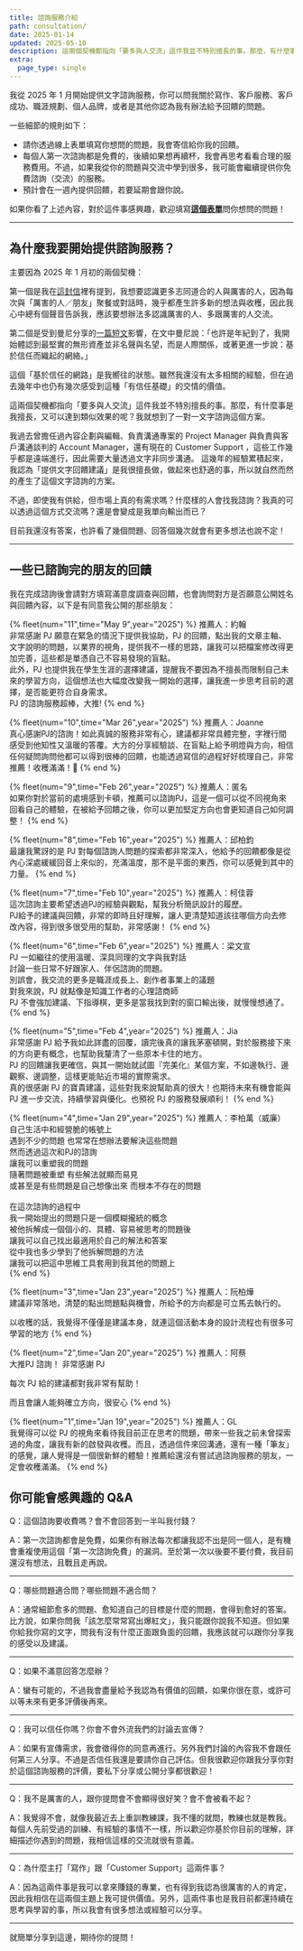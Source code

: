```yaml
---
title: 諮詢服務介紹
path: consultation/
date: 2025-01-14
updated: 2025-05-10
description: 這兩個契機都指向「要多與人交流」這件我並不特別擅長的事。那麼，有什麼事是我擅長，又可以達到類似效果的呢？我就想到了一對一文字諮詢這個方案。
extra:
  page_type: single
---
```


我從 2025 年 1 月開始提供文字諮詢服務，你可以問我關於寫作、客戶服務、客戶成功、職涯規劃、個人品牌，或者是其他你認為我有辦法給予回饋的問題。

一些細節的規則如下：
- 請你透過線上表單填寫你想問的問題，我會寄信給你我的回饋。
- 每個人第一次諮詢都是免費的，後續如果想再續杯，我會再思考看看合理的服務費用。不過，如果我從你的問題與交流中學到很多，我可能會繼續提供你免費諮詢（交流）的服務。
- 預計會在一週內提供回饋，若要延期會跟你說。

如果你看了上述內容，對於這件事感興趣，歡迎填寫[**這個表單**](https://airtable.com/appfm3JKQmvop1SQt/pagyqdBAXpeN8kniW/form?fbclid=IwY2xjawHzT_dleHRuA2FlbQIxMAABHdY4Xt_fjrSk05vcJ3GYEFCVdxoNZ402DAlZEXPMIBGBBEuZaoWBTGeeKw_aem_bUwXXBqzxNWkycP2hiRDGA)問你想問的問題！

---

## 為什麼我要開始提供諮詢服務？

主要因為 2025 年 1 月初的兩個契機：

第一個是我在[這封信](https://world.hey.com/mimir/a-letter-from-pj-c021bac4)裡有提到，我想要認識更多志同道合的人與厲害的人，因為每次與「厲害的人／朋友」聚餐或對話時，幾乎都產生許多新的想法與收穫，因此我心中總有個聲音告訴我，應該要想辦法多認識厲害的人、多跟厲害的人交流。

第二個是受到曼尼分享的[一篇短文](https://www.facebook.com/share/p/1EbD4Rz5pc/)影響，在文中曼尼說：「也許是年紀到了，我開始體認到最堅實的無形資產並非名聲與名望，而是人際關係，或著更進一步說：基於信任而織起的網絡。」

這個「基於信任的網路」是我嚮往的狀態。雖然我還沒有太多相關的經驗，但在過去幾年中也仍有幾次感受到這種「有信任基礎」的交情的價值。

這兩個契機都指向「要多與人交流」這件我並不特別擅長的事。那麼，有什麼事是我擅長，又可以達到類似效果的呢？我就想到了一對一文字諮詢這個方案。

我過去曾擔任過內容企劃與編輯、負責溝通專案的 Project Manager 與負責與客戶溝通談判的 Account Manager，還有現在的 Customer Support ，這些工作幾乎都是遠端進行，因此需要大量透過文字非同步溝通。 這幾年的經驗累積起來，我認為「提供文字回饋建議」是我很擅長做，做起來也舒適的事，所以就自然而然的產生了這個文字諮詢的方案。

不過，即使我有供給，但市場上真的有需求嗎？什麼樣的人會找我諮詢？我真的可以透過這個方式交流嗎？還是會變成是我單向輸出而已？

目前我還沒有答案，也許看了幾個問題、回答個幾次就會有更多想法也說不定！

---

## 一些已諮詢完的朋友的回饋

我在完成諮詢後會請對方填寫滿意度調查與回饋，也會詢問對方是否願意公開姓名與回饋內容，以下是有同意我公開的那些朋友：

{% fleet(num="11",time="May 9",year="2025") %}
推薦人：約翰 <br>非常感謝 PJ 願意在緊急的情況下提供我協助，PJ 的回饋，點出我的文章主軸、文字說明的問題，以業界的視角，提供我不一樣的思路，讓我可以把檔案修改得更加完善，這些都是單憑自己不容易發現的盲點。<br>此外，PJ 也提供我在學生生涯的選擇建議，提醒我不要因為不擅長而限制自己未來的學習方向，這個想法也大幅度改變我一開始的選擇，讓我進一步思考目前的選擇，是否能更符合自身需求。<br>PJ 的諮詢服務超棒，大推!
{% end %}

{% fleet(num="10",time="Mar 26",year="2025") %}
推薦人：Joanne <br>真心感謝PJ的諮詢！如此真誠的服務非常有心，建議都非常具體完整，字裡行間感受到他知性又溫暖的答覆。大方的分享經驗談、在盲點上給予明燈與方向，相信任何疑問詢問他都可以得到很棒的回饋，也能透過寫信的過程好好梳理自己，非常推薦！收穫滿滿！🥹
{% end %}

{% fleet(num="9",time="Feb 26",year="2025") %}
推薦人：匿名 <br>如果你對於當前的處境感到卡頓，推薦可以諮詢PJ，這是一個可以從不同視角來回看自己的體驗，在被給予回饋之後，你可以更加堅定方向也會更知道自己如何調整！
{% end %}


{% fleet(num="8",time="Feb 16",year="2025") %}
推薦人：邱柏鈞 <br>最讓我驚訝的是 PJ 對每個諮詢人問題的探索都非常深入，他給予的回饋都像是從內心深處緩緩回音上來似的，充滿溫度，那不是平面的東西，你可以感覺到其中的力量。
{% end %}

{% fleet(num="7",time="Feb 10",year="2025") %}
推薦人：柯佳蓉 <br>這次諮詢主要希望透過PJ的經驗與觀點，幫我分析簡訊設計的履歷。<br>
PJ給予的建議與回饋，非常的即時且好理解，讓人更清楚知道該往哪個方向去修改內容，得到很多很受用的幫助，非常感謝！
{% end %}

{% fleet(num="6",time="Feb 6",year="2025") %}
推薦人：梁文宣 <br>PJ 一如繼往的使用溫暖、深具同理的文字與我對話<br>
討論一些日常不好跟家人、伴侶諮詢的問題。<br>
別誤會，我交流的更多是職涯成長上、創作者事業上的議題<br>
對我來說，PJ 就點像是知識工作者的心理諮商師<br>
PJ 不會強加建議、下指導棋，更多是當我找到對的窗口輸出後，就慢慢想通了。
{% end %}

{% fleet(num="5",time="Feb 4",year="2025") %}
推薦人：Jia <br>非常感謝 PJ 給予我如此詳盡的回覆，讀完後真的讓我茅塞頓開，對於服務接下來的方向更有概念，也幫助我釐清了一些原本卡住的地方。<br>
PJ 的回饋讓我更確信，與其一開始就試圖『完美化』某個方案，不如邊執行、邊觀察、邊調整，這樣更能貼近市場的實際需求。<br>
真的很感謝 PJ 的寶貴建議，這些對我來說幫助真的很大！也期待未來有機會能與 PJ 進一步交流，持續學習與優化。也預祝 PJ 的服務發展順利！
{% end %}

{% fleet(num="4",time="Jan 29",year="2025") %}
推薦人：李柏萬（威廉） <br>自己生活中和經營脆的帳號上<br>
遇到不少的問題 也常常在想辦法要解決這些問題<br>
然而透過這次和PJ的諮詢<br>
讓我可以重塑我的問題 <br>
隨著問題被重塑 有些解法就顯而易見<br>
或甚至是有些問題是自己想像出來 而根本不存在的問題<br>
<br>
在這次諮詢的過程中<br>
我一開始提出的問題只是一個模糊攏統的概念<br>
被他拆解成一個個小的、具體、容易被思考的問題後<br>
讓我可以自己找出最適用於自己的解法和答案<br>
從中我也多少學到了他拆解問題的方法<br>
讓我可以把這中思維工具套用到我其他的問題上<br>
{% end %}

{% fleet(num="3",time="Jan 23",year="2025") %}
推薦人：阮柏燁 <br>建議非常落地，清楚的點出問題點與機會，所給予的方向都是可立馬去執行的。<br>

以收穫的話，我覺得不僅僅是建議本身，就連這個活動本身的設計流程也有很多可學習的地方
{% end %}

{% fleet(num="2",time="Jan 20",year="2025") %}
推薦人：阿蔡 <br>大推PJ 諮詢！ 非常感謝 PJ<br>

每次 PJ 給的建議都對我非常有幫助！<br>

而且會讓人能夠確立方向，很安心
{% end %}

{% fleet(num="1",time="Jan 19",year="2025") %}
推薦人：GL <br>我覺得可以從 PJ 的視角來看待我目前正在思考的問題，帶來一些我之前未曾探索過的角度，讓我有新的啟發與收穫。而且，透過信件來回溝通，還有一種「筆友」的感覺，讓人覺得是一個很新鮮的體驗！推薦給還沒有嘗試過諮詢服務的朋友，一定會收穫滿滿。
{% end %}


## 你可能會感興趣的 Q&A

Q：這個諮詢要收費嗎？會不會回答到一半叫我付錢？

A：第一次諮詢都會是免費，如果你有辦法每次都讓我認不出是同一個人，是有機會重複使用這個「第一次諮詢免費」的漏洞。至於第一次以後要不要付費，我目前還沒有想法，且戰且走再說。

---

Q：哪些問題適合問？哪些問題不適合問？

A：通常細節愈多的問題、愈知道自己的目標是什麼的問題，會得到愈好的答案。比方說，如果你問我「該怎麼常常寫出爆紅文」，我只能跟你說我不知道。但如果你給我你寫的文字，問我有沒有什麼正面跟負面的回饋，我應該就可以跟你分享我的感受以及建議。

---

Q：如果不滿意回答怎麼辦？

A：蠻有可能的，不過我會盡量給予我認為有價值的回饋，如果你很在意，或許可以等未來有更多評價後再來。

---

Q：我可以信任你嗎？你會不會外流我們的討論去宣傳？

A：如果有宣傳需求，我會徵得你的同意再進行。另外我們討論的內容我不會跟任何第三人分享。不過是否信任我還是要請你自己評估。但我很歡迎你跟我分享你對於這個諮詢服務的評價，要私下分享或公開分享都很歡迎！

---

Q：我不是厲害的人，跟你提問會不會顯得很好笑？會不會被看不起？

A：我覺得不會，就像我最近去上重訓教練課，我不懂的就問，教練也就是教我。每個人先前受過的訓練、有經驗的事情不一樣，所以歡迎你基於你目前的理解，詳細描述你遇到的問題，我相信這樣的交流就很有意義。

---

Q：為什麼主打「寫作」跟「Customer Support」這兩件事？

A：因為這兩件事是我可以拿來賺錢的專業，也有得到我認為很厲害的人的肯定，因此我相信在這兩個主題上我可提供價值。另外，這兩件事也是我目前都還持續在思考與學習的事，所以我會有很多想法或經驗可以分享。

---

就簡單分享到這邊，期待你的提問！
